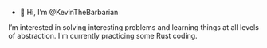 - 👋 Hi, I’m @KevinTheBarbarian

I’m interested in solving interesting problems and learning things at all levels of abstraction. I'm currently practicing some Rust coding.

<!---
KevinTheBarbarian/KevinTheBarbarian is a ✨ special ✨ repository because its `README.md` (this file) appears on your GitHub profile.
You can click the Preview link to take a look at your changes.
--->

